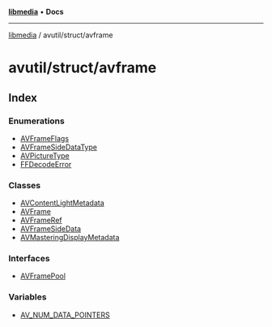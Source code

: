 [**libmedia**](../../../README.md) • **Docs**

***

[libmedia](../../../README.md) / avutil/struct/avframe

# avutil/struct/avframe

## Index

### Enumerations

- [AVFrameFlags](enumerations/AVFrameFlags.md)
- [AVFrameSideDataType](enumerations/AVFrameSideDataType.md)
- [AVPictureType](enumerations/AVPictureType.md)
- [FFDecodeError](enumerations/FFDecodeError.md)

### Classes

- [AVContentLightMetadata](classes/AVContentLightMetadata.md)
- [AVFrame](classes/AVFrame.md)
- [AVFrameRef](classes/AVFrameRef.md)
- [AVFrameSideData](classes/AVFrameSideData.md)
- [AVMasteringDisplayMetadata](classes/AVMasteringDisplayMetadata.md)

### Interfaces

- [AVFramePool](interfaces/AVFramePool.md)

### Variables

- [AV\_NUM\_DATA\_POINTERS](variables/AV_NUM_DATA_POINTERS.md)
